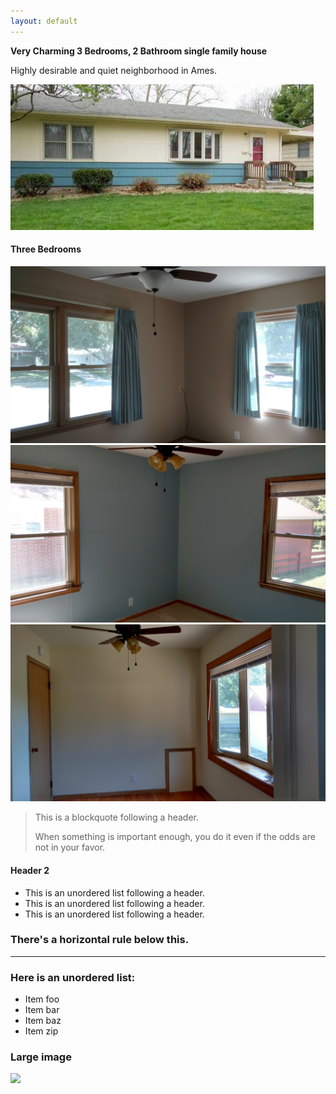 ```yaml
---
layout: default
---
```


**Very Charming 3 Bedrooms, 2 Bathroom single family house**

Highly desirable and quiet neighborhood in Ames.

![](./front.jpg)

#### [](#header-4) Three Bedrooms

![](./br1.jpg)
![](./br2.jpg)
![](./br3.jpg)


> This is a blockquote following a header.
>
> When something is important enough, you do it even if the odds are not in your favor.

#### [](#header-4)Header 2

*   This is an unordered list following a header.
*   This is an unordered list following a header.
*   This is an unordered list following a header.

### There's a horizontal rule below this.

* * *

### Here is an unordered list:

*   Item foo
*   Item bar
*   Item baz
*   Item zip

### Large image

![](https://guides.github.com/activities/hello-world/branching.png)
